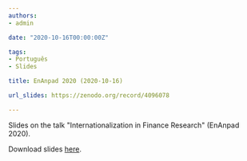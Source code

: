 ```yaml
---
authors:
- admin

date: "2020-10-16T00:00:00Z"

tags: 
- Português
- Slides

title: EnAnpad 2020 (2020-10-16)

url_slides: https://zenodo.org/record/4096078

---
```


Slides on the talk "Internationalization in Finance Research" (EnAnpad 2020). 

Download slides [here](https://zenodo.org/record/4096078).
